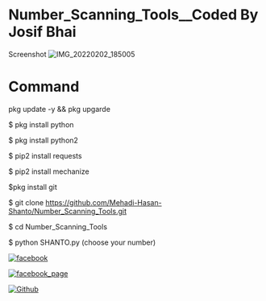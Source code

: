 # Number_Scanning_Tools__Coded By Josif Bhai

Screenshot
![IMG_20220202_185005](https://user-images.githubusercontent.com/87250241/152159001-cab753df-b79c-43e5-94c4-8693815aab80.jpg)

# Command
pkg update -y && pkg upgarde

$ pkg install python

$ pkg install python2

$ pip2 install requests

$ pip2 install mechanize

$pkg install git

$ git clone https://github.com/Mehadi-Hasan-Shanto/Number_Scanning_Tools.git

$ cd Number_Scanning_Tools

$ python SHANTO.py (choose your number)



[![facebook](https://img.shields.io/badge/facebook-Mehadi_Hasan_Shanto-lightgreen.svg?style=for-the-badge&logo=python.svg)](https://www.facebook.com/THA.BLACK.SHADOW)

[![facebook_page](https://img.shields.io/badge/facebook-PAGE:_BLACK_SHADOW-lightgreen.svg?style=for-the-badge&logo=python.svg)](https://www.facebook.com/BLACK.SHADOW.0021)

 

 [![Github](https://img.shields.io/badge/Github-SHANTO-143green?style=for-the-badge&logo=github)](https://github.com/Mehadi-Hasan-Shanto)

